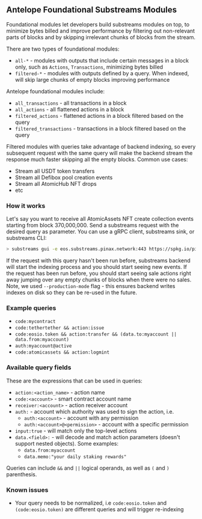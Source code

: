 ## Antelope Foundational Substreams Modules

Foundational modules let developers build substreams modules on top, to minimize bytes billed and improve performance by filtering out non-relevant parts of blocks and by skipping irrelevant chunks of blocks from the stream.

There are two types of foundational modules:
- `all-*` - modules with outputs that include certain messages in a block only, such as `Actions`,  `Transactions`, minimizing bytes billed
- `filtered-*` - modules with outputs defined by a query. When indexed, will skip large chunks of empty blocks improving performance

Antelope foundational modules include:
- `all_transactions` - all transactions in a block
- `all_actions` - all flattened actions in a block
- `filtered_actions` - flattened actions in a block filtered based on the query
- `filtered_transactions` - transactions in a block filtered based on the query

Filtered modules with queries take advantage of backend indexing, so every subsequent request with the same query will make the backend stream the response much faster skipping all the empty blocks.
Common use cases:
- Stream all USDT token transfers
- Stream all Defibox pool creation events
- Stream all AtomicHub NFT drops
- etc

### How it works
Let's say you want to receive all AtomicAssets NFT create collection events starting from block 370,000,000.
Send a substreams request with the desired query as parameter. You can use a gRPC client, substreams sink, or substreams CLI:
```bash
> substreams gui -e eos.substreams.pinax.network:443 https://spkg.io/pinax-network/antelope-common-v0.1.0.spkg filtered_actions -s 370000000 -p filtered_actions="code:atomicassets && action:createcol" --production-mode
```
If the request with this query hasn't been run before, substreams backend will start the indexing process and you should start seeing new events. If the request has been run before, you should start seeing sale actions right away jumping over any empty chunks of blocks when there were no sales.
Note, we used `--production-mode` flag - this ensures backend writes indexes on disk so they can be re-used in the future. 

### Example queries
- `code:mycontract`
- `code:tethertether && action:issue`
- `code:eosio.token && action:transfer && (data.to:myaccount || data.from:myaccount)`
- `auth:myaccount@active`
- `code:atomicassets && action:logmint`

### Available query fields
These are the expressions that can be used in queries:
- `action:<action_name>` - action name
- `code:<account>` - smart contract account name
- `receiver:<account>` - action receiver account
- `auth:` - account which authority was used to sign the action, i.e.
  - `auth:<account>` - account with any permission
  - `auth:<account>@<permission>` - account with a specific permission
- `input:true` - will match only the top-level actions
- `data.<field>:` - will decode and match action parameters (doesn't support nested objects). Some examples:
  - `data.from:myaccount`
  - `data.memo:"your daily staking rewards"`

Queries can include `&&` and `||` logical operands, as well as `(` and `)` parenthesis.



### Known issues
- Your query needs to be normalized, i.e `code:eosio.token` and `(code:eosio.token)` are different queries and will trigger re-indexing